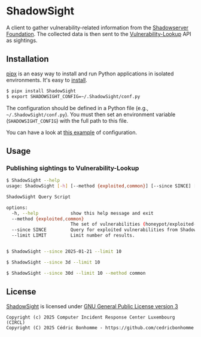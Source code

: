 # ShadowSight

A client to gather vulnerability-related information from the
[Shadowserver Foundation](https://www.shadowserver.org).
The collected data is then sent to the
[Vulnerability-Lookup](https://github.com/cve-search/vulnerability-lookup) API as sightings.


## Installation

[pipx](https://github.com/pypa/pipx) is an easy way to install and run Python applications in isolated environments.
It's easy to [install](https://github.com/pypa/pipx?tab=readme-ov-file#on-linux).

```bash
$ pipx install ShadowSight
$ export SHADOWSIGHT_CONFIG=~/.ShadowSight/conf.py
```

The configuration should be defined in a Python file (e.g., ``~/.ShadowSight/conf.py``).
You must then set an environment variable (``SHADOWSIGHT_CONFIG``) with the full path to this file.

You can have a look at [this example](https://github.com/CIRCL/ShadowSight/blob/main/shadowsight/conf_sample.py) of configuration.


## Usage

### Publishing sightings to Vulnerability-Lookup

```bash
$ ShadowSight --help
usage: ShadowSight [-h] [--method {exploited,common}] [--since SINCE] [--limit LIMIT]

ShadowSight Query Script

options:
  -h, --help            show this help message and exit
  --method {exploited,common}
                        The set of vulnerabilities (honeypot/exploited-vulnerabilities or honeypot/common-vulnerabilities) from the honeypot group.
  --since SINCE         Query for exploited vulnerabilities from Shadow Server (back until) this date inclusive (yyyy-mm-dd), or specify an integer to represent days in the past.
  --limit LIMIT         Limit number of results.


$ ShadowSight --since 2025-01-21 --limit 10

$ ShadowSight --since 3d --limit 10

$ ShadowSight --since 30d --limit 10 --method common
```


## License

[ShadowSight](https://github.com/CIRCL/ShadowSight) is licensed under
[GNU General Public License version 3](https://www.gnu.org/licenses/gpl-3.0.html)

~~~
Copyright (c) 2025 Computer Incident Response Center Luxembourg (CIRCL)
Copyright (C) 2025 Cédric Bonhomme - https://github.com/cedricbonhomme
~~~
